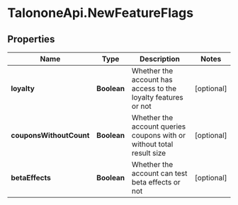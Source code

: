 # TalononeApi.NewFeatureFlags

## Properties
Name | Type | Description | Notes
------------ | ------------- | ------------- | -------------
**loyalty** | **Boolean** | Whether the account has access to the loyalty features or not | [optional] 
**couponsWithoutCount** | **Boolean** | Whether the account queries coupons with or without total result size | [optional] 
**betaEffects** | **Boolean** | Whether the account can test beta effects or not | [optional] 


